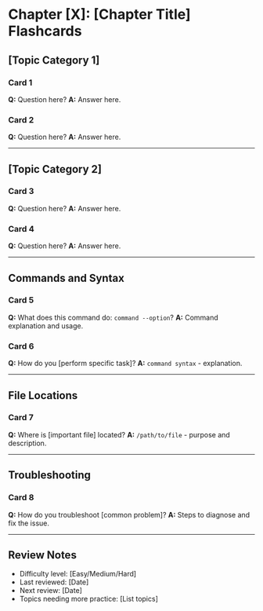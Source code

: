 # Chapter [X]: [Chapter Title] Flashcards

## [Topic Category 1]

### Card 1
**Q:** Question here?
**A:** Answer here.

### Card 2
**Q:** Question here?
**A:** Answer here.

---

## [Topic Category 2]

### Card 3
**Q:** Question here?
**A:** Answer here.

### Card 4
**Q:** Question here?
**A:** Answer here.

---

## Commands and Syntax

### Card 5
**Q:** What does this command do: `command --option`?
**A:** Command explanation and usage.

### Card 6
**Q:** How do you [perform specific task]?
**A:** `command syntax` - explanation.

---

## File Locations

### Card 7
**Q:** Where is [important file] located?
**A:** `/path/to/file` - purpose and description.

---

## Troubleshooting

### Card 8
**Q:** How do you troubleshoot [common problem]?
**A:** Steps to diagnose and fix the issue.

---

## Review Notes
- Difficulty level: [Easy/Medium/Hard]
- Last reviewed: [Date]
- Next review: [Date]
- Topics needing more practice: [List topics]